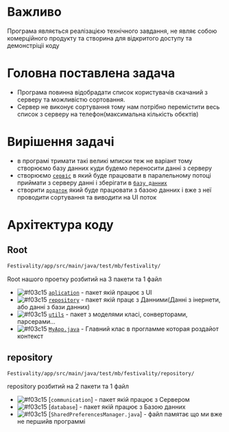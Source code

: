 # Важливо

Програма являється реалізацією технічного завдання, не являє собою комерційного продукту та створина для відкритого доступу та демонстріціі коду 


# Головна поставлена задача

 - Програма повинна відобрадати список користувачів скачаний з серверу та можливістю сортовання.
 - Сервер не виконує сортування тому нам потрібно перемістити весь список з серверу на телефон(максимальна кількість обєктів)

# Вирішення задачі

- в програмі тримати такі великі мписки теж не варіант тому створюємо базу данних куди будемо переносити данні з серверу
- створюємо [`сервіс`](https://github.com/gamestudiostandart/Festivality/tree/master/app/src/main/java/test/mb/festivality/repository/communication) в який буде працювати в паралельному потоці приймати з серверу данні і зберігати в [`базу данних`](https://pages.github.com/)
- створити [`додаток`](https://pages.github.com/) який буде працювати з базою данних і вже з неї проводити сортування та виводити на UI поток



# Архітектура коду
## Root
```diff
Festivality/app/src/main/java/test/mb/festivality/
```
Root нашого проетку розбитий на 3 пакети та 1 файл

- ![#f03c15](https://placehold.it/15/f03c15/000000?text=+) [`aplication`](https://pages.github.com/) - пакет якій працює з UI
- ![#f03c15](https://placehold.it/15/f03c15/000000?text=+) [`repository`](https://pages.github.com/) - пакет якій працє з Данними(Данні з інернети, або данні з бази данних)
- ![#f03c15](https://placehold.it/15/f03c15/000000?text=+) [`utils`](https://pages.github.com/) - пакет з моделями класі, сонверторами, парсерами...
- ![#f03c15](https://placehold.it/15/f03c15/000000?text=+) [`MyApp.java`](https://pages.github.com/) - Главний клас в прогламме которая роздайот контекст


## repository
```diff
Festivality/app/src/main/java/test/mb/festivality/repository/
```
repository розбитий на 2 пакети та 1 файл

- ![#f03c15](https://placehold.it/15/f03c15/000000?text=+) [`communication`] - пакет якій працює з Сервером
- ![#f03c15](https://placehold.it/15/f03c15/000000?text=+) [`database`] - пакет якій працює з Базою данних
- ![#f03c15](https://placehold.it/15/f03c15/000000?text=+) [`SharedPreferencesManager.java`] - файл памятає що ми вже не першийв программі




